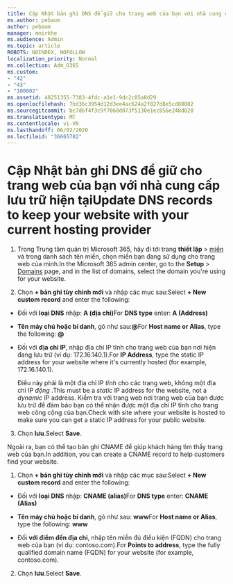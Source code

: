 ```yaml
---
title: Cập Nhật bản ghi DNS để giữ cho trang web của bạn với nhà cung cấp lưu trữ hiện tại
ms.author: pebaum
author: pebaum
manager: mnirkhe
ms.audience: Admin
ms.topic: article
ROBOTS: NOINDEX, NOFOLLOW
localization_priority: Normal
ms.collection: Adm_O365
ms.custom:
- "42"
- "43"
- "100002"
ms.assetid: 48251355-7383-4fdc-a1e1-9dc2c85a8d29
ms.openlocfilehash: 7bd36c3954d12d3ee4ac624a2f827d8e5cd88082
ms.sourcegitcommit: bc7d6f4f3c9f7060d073f5130e1ec856e248d020
ms.translationtype: MT
ms.contentlocale: vi-VN
ms.lasthandoff: 06/02/2020
ms.locfileid: "36665782"
---
```

# <a name="update-dns-records-to-keep-your-website-with-your-current-hosting-provider"></a><span data-ttu-id="04550-102">Cập Nhật bản ghi DNS để giữ cho trang web của bạn với nhà cung cấp lưu trữ hiện tại</span><span class="sxs-lookup"><span data-stu-id="04550-102">Update DNS records to keep your website with your current hosting provider</span></span>

1. <span data-ttu-id="04550-103">Trong Trung tâm quản trị Microsoft 365, hãy đi tới trang **thiết lập**  >  [miền](https://portal.office.com/adminportal/home#/Domains) và trong danh sách tên miền, chọn miền bạn đang sử dụng cho trang web của mình.</span><span class="sxs-lookup"><span data-stu-id="04550-103">In the Microsoft 365 admin center, go to the **Setup** > [Domains](https://portal.office.com/adminportal/home#/Domains) page, and in the list of domains, select the domain you're using for your website.</span></span>

2. <span data-ttu-id="04550-104">Chọn **+ bản ghi tùy chỉnh mới** và nhập các mục sau:</span><span class="sxs-lookup"><span data-stu-id="04550-104">Select **+ New custom record** and enter the following:</span></span>

  - <span data-ttu-id="04550-105">Đối với **loại DNS** nhập: **A (địa chỉ)**</span><span class="sxs-lookup"><span data-stu-id="04550-105">For **DNS type** enter: **A (Address)**</span></span>

  - <span data-ttu-id="04550-106">**Tên máy chủ hoặc bí danh**, gõ như sau:**@**</span><span class="sxs-lookup"><span data-stu-id="04550-106">For **Host name or Alias**, type the following: **@**</span></span>

  - <span data-ttu-id="04550-107">Đối với **địa chỉ IP**, nhập địa chỉ IP tĩnh cho trang web của bạn nơi hiện đang lưu trữ (ví dụ: 172.16.140.1).</span><span class="sxs-lookup"><span data-stu-id="04550-107">For **IP Address**, type the static IP address for your website where it's currently hosted (for example, 172.16.140.1).</span></span>

    <span data-ttu-id="04550-108">Điều này phải là một địa chỉ IP *tĩnh* cho các trang web, không một địa chỉ IP *động* .</span><span class="sxs-lookup"><span data-stu-id="04550-108">This must be a  *static*  IP address for the website, not a  *dynamic*  IP address.</span></span> <span data-ttu-id="04550-109">Kiểm tra với trang web nơi trang web của bạn được lưu trữ để đảm bảo bạn có thể nhận được một địa chỉ IP tĩnh cho trang web công cộng của bạn.</span><span class="sxs-lookup"><span data-stu-id="04550-109">Check with site where your website is hosted to make sure you can get a static IP address for your public website.</span></span>

3. <span data-ttu-id="04550-110">Chọn **lưu**.</span><span class="sxs-lookup"><span data-stu-id="04550-110">Select **Save**.</span></span>

<span data-ttu-id="04550-111">Ngoài ra, bạn có thể tạo bản ghi CNAME để giúp khách hàng tìm thấy trang web của bạn.</span><span class="sxs-lookup"><span data-stu-id="04550-111">In addition, you can create a CNAME record to help customers find your website.</span></span>
  
1. <span data-ttu-id="04550-112">Chọn **+ bản ghi tùy chỉnh mới** và nhập các mục sau:</span><span class="sxs-lookup"><span data-stu-id="04550-112">Select **+ New custom record** and enter the following:</span></span>

  - <span data-ttu-id="04550-113">Đối với **loại DNS** nhập: **CNAME (alias)**</span><span class="sxs-lookup"><span data-stu-id="04550-113">For **DNS type** enter: **CNAME (Alias)**</span></span>

  - <span data-ttu-id="04550-114">**Tên máy chủ hoặc bí danh**, gõ như sau: **www**</span><span class="sxs-lookup"><span data-stu-id="04550-114">For **Host name or Alias**, type the following: **www**</span></span>

  - <span data-ttu-id="04550-115">Đối **với điểm đến địa chỉ**, nhập tên miền đủ điều kiện (FQDN) cho trang web của bạn (ví dụ: contoso.com).</span><span class="sxs-lookup"><span data-stu-id="04550-115">For **Points to address**, type the fully qualified domain name (FQDN) for your website (for example, contoso.com).</span></span>

2. <span data-ttu-id="04550-116">Chọn **lưu**.</span><span class="sxs-lookup"><span data-stu-id="04550-116">Select **Save**.</span></span>

